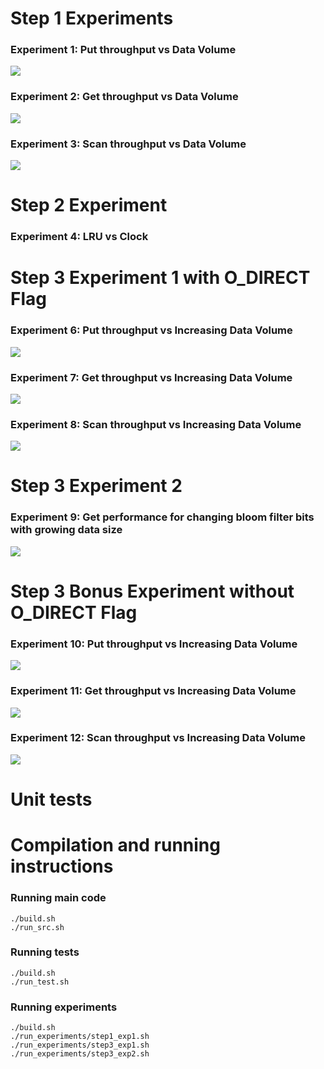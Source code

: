 <!-- Experiments  -->

# Step 1 Experiments

### Experiment 1: Put throughput vs Data Volume
![](./assets/Step1Experiments/Step1experiment1put.png)

### Experiment 2: Get throughput vs Data Volume
![](./assets/Step1Experiments/Step1experiment1get.png)

### Experiment 3: Scan throughput vs Data Volume
![](./assets/Step1Experiments/Step1experiment1scan.png)

# Step 2 Experiment

### Experiment 4: LRU vs Clock

# Step 3 Experiment 1 with O_DIRECT Flag

### Experiment 6: Put throughput vs Increasing Data Volume
![](./assets/Step3Experiment1/Step3Experiment1put.png)

### Experiment 7: Get throughput vs Increasing Data Volume 
![](./assets/Step3Experiment1/Step3Experiment1get.png)

### Experiment 8: Scan throughput vs Increasing Data Volume
![](./assets/Step3Experiment1/Step3Experiment1scan.png)

# Step 3 Experiment 2 

### Experiment 9: Get performance for changing bloom filter bits with growing data size
![](./assets/Step3Experiment2/Step3Experiment.png)


# Step 3 Bonus Experiment without O_DIRECT Flag

### Experiment 10: Put throughput vs Increasing Data Volume
![](./assets/Step3ExperimentCustom/Step3ExperimentCustomput.png)

### Experiment 11: Get throughput vs Increasing Data Volume 
![](./assets/Step3ExperimentCustom/Step3ExperimentCustomget.png)

### Experiment 12: Scan throughput vs Increasing Data Volume
![](./assets/Step3ExperimentCustom/Step3ExperimentCustomscan.png)


<!-- Testing -->

# Unit tests

<!-- Compilation & running instructions -->

# Compilation and running instructions 

### Running main code
```
./build.sh
./run_src.sh
```

### Running tests
```
./build.sh
./run_test.sh
```

### Running experiments
```
./build.sh
./run_experiments/step1_exp1.sh
./run_experiments/step3_exp1.sh
./run_experiments/step3_exp2.sh
```